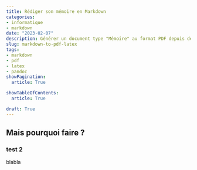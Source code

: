 ```yaml
---
title: Rédiger son mémoire en Markdown
categories:
- informatique
- markdown
date: "2023-02-07"
description: Générer un document type "Mémoire" au format PDF depuis des fichiers Markdown en utilisant LaTeX et pandoc
slug: markdown-to-pdf-latex
tags:
- markdown
- pdf
- latex
- pandoc
showPagination:
  article: True

showTableOfContents:
  article: True

draft: True
---
```

## Mais pourquoi faire ?



### test 2

blabla